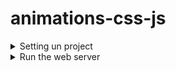 # animations-css-js

<details><summary>Setting un project</summary>

```bash
cd ~/rafael
git config user.email "rafael_shaw465@yahoo.com"
git config user.name "Rafael Shaw"
git config --list
git clone https://github.com/rafaelshaw/animations-css-js.git
cd animations-css-js
code .
git status
git add -A
git status
git commit -m "Initial commit"
git status
git commit --amend --reset-author
git log
git push
git status
Cmd-Space `search for`: `keychain In keychain search for:` github
```

</details>

<details><summary>Run the web server</summary>

```bash
cd ~/rafael/animations-css-js
open index.html
python -m SimpleHTTPServer
open "http://localhost:8000"
git add -A
git commit -m "Start http server"
git push
```

</details>

